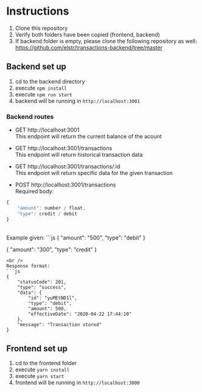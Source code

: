 # Instructions
1) Clone this repository
2) Verify both folders have been copied (frontend, backend)
3) If backend folder is empty, please clone the following repository as well: https://github.com/elstr/transactions-backend/tree/master

## Backend set up
1) cd to the backend directory
2) execute `npm install`
3) execute `npm run start`
4) backend will be running in `http://localhost:3001`

### Backend routes
- GET http://localhost:3001  
This endpoint will return the current balance of the acount

- GET http://localhost:3001/transactions  
This endpoint will return historical transaction data 

- GET http://localhost:3001/transactions/:id  
This endpoint will return specific data for the given transaction

- POST http://localhost:3001/transactions  
Required body:
```js
{
	"amount": number / float,
	"type": credit / debit
}
```
<br />
Example given:
```js
{
	"amount": "500",
	"type": "debit"
}

{
	"amount": "300",
	"type": "credit"
}
```
<br />
Response format:
```js
{
    "statusCode": 201,
    "type": "success",
    "data": {
        "id": "yuMEtND1l",
        "type": "debit",
        "amount": 500,
        "effectiveDate": "2020-04-22 17:44:10"
    },
    "message": "Transaction stored"
}
```


## Frontend set up
1) cd to the frontend folder
2) execute `yarn install`
3) execute `yarn start`
4) frontend will be running in `http://localhost:3000`
